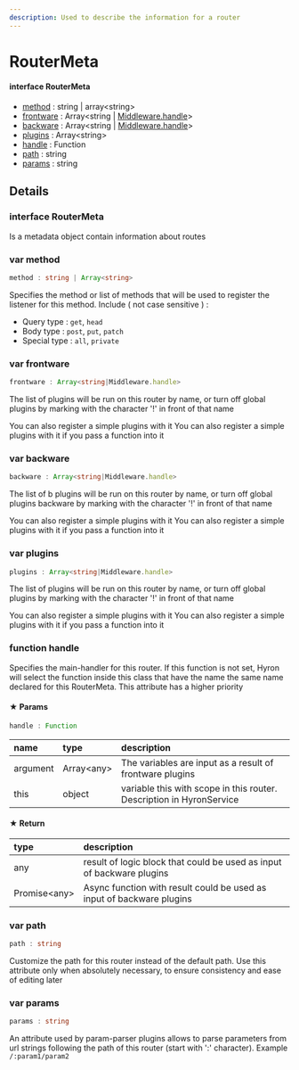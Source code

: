 ```yaml
---
description: Used to describe the information for a router
---
```


# RouterMeta

#### interface **RouterMeta**

* [method](routermeta.md#var-method) : string \| array&lt;string&gt;
* [frontware](routermeta.md#var-frontware) : Array&lt;string \| [Middleware.handle](middleware.md#function-handle)&gt;
* [backware](routermeta.md#var-backware) : Array&lt;string \| [Middleware.handle](middleware.md#function-handle)&gt;
* [plugins](routermeta.md#var-plugins) : Array&lt;string&gt;
* [handle](routermeta.md#function-handle) : Function
* [path](routermeta.md#var-path) : string
* [params](routermeta.md#var-params) : string

## Details

### **interface RouterMeta**

Is a metadata object contain information about routes

### 

### var method

```typescript
method : string | Array<string>
```

Specifies the method or list of methods that will be used to register the listener for this method. Include \( not case sensitive \) :

* Query type : `get`, `head`
* Body type : `post`, `put`, `patch`
* Special type : `all`, `private`



### var frontware

```typescript
frontware : Array<string|Middleware.handle>
```

The list of plugins will be run on this router by name, or turn off global plugins by marking with the character '!' in front of that name

You can also register a simple plugins with it You can also register a simple plugins with it if you pass a function into it



### var backware

```typescript
backware : Array<string|Middleware.handle>
```

The list of b plugins will be run on this router by name, or turn off global plugins backware by marking with the character '!' in front of that name

You can also register a simple plugins with it You can also register a simple plugins with it if you pass a function into it



### var plugins

```typescript
plugins : Array<string|Middleware.handle>
```

The list of plugins will be run on this router by name, or turn off global plugins by marking with the character '!' in front of that name

You can also register a simple plugins with it You can also register a simple plugins with it if you pass a function into it



### function handle

Specifies the main-handler for this router. If this function is not set, Hyron will select the function inside this class that have the name the same name declared for this RouterMeta. This attribute has a higher priority

#### ★ **Params**

```typescript
handle : Function
```

| name | type | description |
| :--- | :--- | :--- |
| argument | Array&lt;any&gt; | The variables are input as a result of frontware plugins |
| this | object | variable this with scope in this router. Description in HyronService |

#### ★ **Return**

| type | description |
| :--- | :--- |
| any | result of logic block that could be used as input of backware plugins |
| Promise&lt;any&gt; | Async function  with result could be used as input of backware plugins |



### var path

```typescript
path : string
```

Customize the path for this router instead of the default path. Use this attribute only when absolutely necessary, to ensure consistency and ease of editing later



### var params

```typescript
params : string
```

An attribute used by param-parser plugins allows to parse parameters from url strings following the path of this router \(start with ':' character\). Example `/:param1/param2` 

